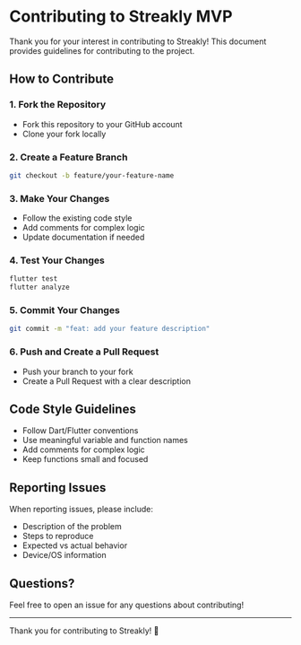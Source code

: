 # Contributing to Streakly MVP

Thank you for your interest in contributing to Streakly! This document provides guidelines for contributing to the project.

## How to Contribute

### 1. Fork the Repository
- Fork this repository to your GitHub account
- Clone your fork locally

### 2. Create a Feature Branch
```bash
git checkout -b feature/your-feature-name
```

### 3. Make Your Changes
- Follow the existing code style
- Add comments for complex logic
- Update documentation if needed

### 4. Test Your Changes
```bash
flutter test
flutter analyze
```

### 5. Commit Your Changes
```bash
git commit -m "feat: add your feature description"
```

### 6. Push and Create a Pull Request
- Push your branch to your fork
- Create a Pull Request with a clear description

## Code Style Guidelines

- Follow Dart/Flutter conventions
- Use meaningful variable and function names
- Add comments for complex logic
- Keep functions small and focused

## Reporting Issues

When reporting issues, please include:
- Description of the problem
- Steps to reproduce
- Expected vs actual behavior
- Device/OS information

## Questions?

Feel free to open an issue for any questions about contributing!

---

Thank you for contributing to Streakly! 🚀 